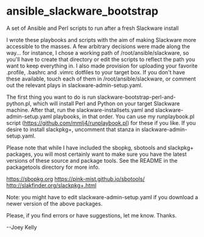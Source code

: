# ansible_slackware_bootstrap
A set of Ansible and Perl scripts to run after a fresh Slackware install

I wrote these playbooks and scripts with the aim of making Slackware more accessible to the masses. A few arbitrary decisions were made along the way... for instance, I chose a working path of /root/ansible/slackware, so you'll have to create that directory or edit the scripts to reflect the path you want to keep everything in. I also made provision for uploading your favorite .profile, .bashrc and .vimrc dotfiles to your target box. If you don't have these available, touch each of them in /root/ansible/slackware, or comment out the relevant plays in slackware-admin-setup.yaml.

The first thing you want to do is run slackware-bootstrap-perl-and-python.pl, which will install Perl and Python on your target Slackware machine. After that, run the slackware-installsets.yaml and slackware-admin-setup.yaml playbooks, in that order. You can use my runplaybook.pl script (https://github.com/mmlj4/runplaybook.pl) for these if you like. If you desire to install slackpkg+, uncomment that stanza in slackware-admin-setup.yaml.

Please note that while I have included the sbopkg, sbotools and slackpkg+ packages, you will most certainly want to make sure you have the latest versions of these source and package tools. See the README in the packagetools directory for more info.

https://sbopkg.org
https://pink-mist.github.io/sbotools/
http://slakfinder.org/slackpkg+.html

Note: you might have to edit slackware-admin-setup.yaml if you download a newer version of the above packages.

Please, if you find errors or have suggestions, let me know. Thanks.

--Joey Kelly
